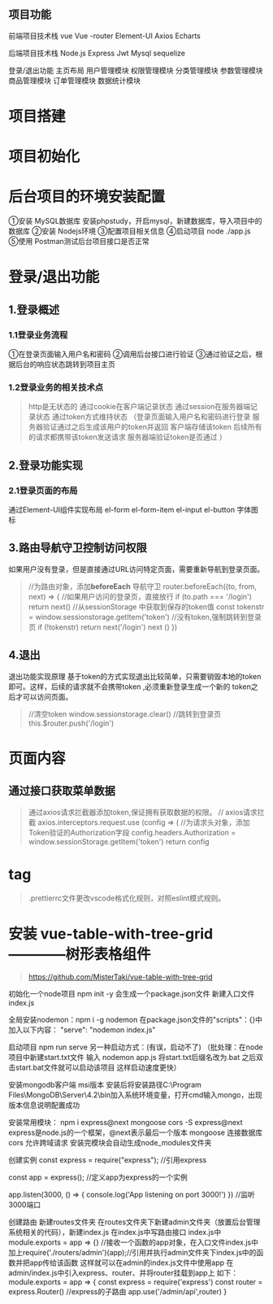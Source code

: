 ## 项目功能

前端项目技术栈
vue
Vue -router
Element-UI
Axios 
Echarts

后端项目技术栈
Node.js
Express
Jwt
Mysql
sequelize

登录/退出功能
主页布局
用户管理模块
权限管理模块
分类管理模块
参数管理模块
商品管理模块
订单管理模块
数据统计模块

# 项目搭建
# 项目初始化
# 后台项目的环境安装配置
①安装 MySQL数据库
安装phpstudy，开启mysql，新建数据库，导入项目中的数据库
②安装 Nodejs环境
③配置项目相关信息
④启动项目
node ./app.js  
⑤使用 Postman测试后台项目接口是否正常


登录/退出功能
============= 
## 1.登录概述
### 1.1登录业务流程
①在登录页面输入用户名和密码
②调用后台接口进行验证
③通过验证之后，根据后台的响应状态跳转到项目主页
### 1.2登录业务的相关技术点
>http是无状态的
通过cookie在客户端记录状态
通过session在服务器端记录状态
通过token方式维持状态
（登录页面输入用户名和密码进行登录
服务器验证通过之后生成该用户的token并返回
客户端存储该token
后续所有的请求都携带该token发送请求
服务器端验证token是否通过
）
## 2.登录功能实现
### 2.1登录页面的布局
通过Element-UI组件实现布局
el-form
el-form-item
el-input
el-button
字体图标


## 3.路由导航守卫控制访问权限
如果用户没有登录，但是直接通过URL访问特定页面，需要重新导航到登录页面。

>//为路由对象，添加**beforeEach** 导航守卫
router.beforeEach((to, from, next) => {
//如果用户访问的登录页，直接放行
if (to.path === '/login') return next()
//从sessionStorage 中获取到保存的token值
const tokenstr = window.sessionstorage.getItem('token')
//没有token,强制跳转到登录页
if (!tokenstr) return next('/login')
next ()
})

## 4.退出
退出功能实现原理
基于token的方式实现退出比较简单，只需要销毁本地的token即可。这样，后续的请求就不会携带token ,必须重新登录生成一个新的 token之后才可以访问页面。
>//清空token
window.sessionstorage.clear()
//跳转到登录页
this.$router.push('/login')




# 页面内容
## 通过接口获取菜单数据

>通过axios请求拦截器添加token,保证拥有获取数据的权限。
// axios请求拦截
axios.interceptors.request.use (config => (
//为请求头对象，添加Token验证的Authorization字段
config.headers.Authorization = window.sessionStorage.getItem('token')
return config




tag
=====
>.prettierrc文件更改vscode格式化规则，对照eslint模式规则。


安装 vue-table-with-tree-grid————树形表格组件
=====
>https://github.com/MisterTaki/vue-table-with-tree-grid

初始化一个node项目
npm init -y 会生成一个package.json文件
新建入口文件index.js

全局安装nodemon：npm i -g nodemon
在package.json文件的"scripts"：{}中加入以下内容：  "serve": "nodemon index.js"

启动项目
npm run serve 另一种启动方式：(有误，启动不了) （批处理：在node项目中新建start.txt文件 输入 nodemon app.js 将start.txt后缀名改为.bat 之后双击start.bat文件就可以启动该项目 这样启动速度更快）

安装mongodb客户端
msi版本 安装后将安装路径C:\Program Files\MongoDB\Server\4.2\bin加入系统环境变量，打开cmd输入mongo，出现版本信息说明配置成功

安装常用模块：
npm i express@next mongoose cors -S express@next express是node.js的一个框架，@next表示最后一个版本 mongoose 连接数据库 cors 允许跨域请求 安装完模块会自动生成node_modules文件夹

创建实例
const express = require("express"); //引用express

const app = express(); //定义app为express的一个实例

app.listen(3000, () => { console.log('App listening on port 3000!') }) //监听3000端口

创建路由
新建routes文件夹 在routes文件夹下新建admin文件夹（放置后台管理系统相关的代码），新建index.js 在index.js中写路由接口 index.js中 module.exports = app => {} //接收一个函数的app对象，在入口文件index.js中加上require('./routers/admin')(app);//引用并执行admin文件夹下index.js中的函数并把app传给该函数 这样就可以在admin的index.js文件中使用app 在admin/index.js中引入express、router、并将router挂载到app上 如下： module.exports = app => { const express = require('express') const router = express.Router() //express的子路由 app.use('/admin/api',router) }